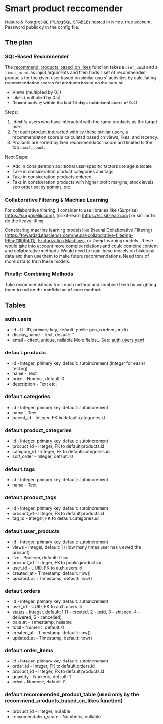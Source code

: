 # Smart product reccomender

Hasura & PostgreSQL (PL/pgSQL STABLE) hosted in NHost free account. Password publickly in the config file.

## The plan

### SQL-Based Recommender

The [recommend_products_based_on_likes](<SQL-Based Recommender/recommend_products_based_on_likes.sql>) function takes a `user_uuid` and a `limit_count` as input arguments and then finds a set of recommended products for the given user based on similar users' activities by calculating recommendation scores for products based on the sum of:

* Views (multiplied by 0.1)
* Likes (multiplied by 0.5)
* Recent activity within the last 14 days (additional score of 0.4)

Steps:
1. Identify users who have interacted with the same products as the target user.
2. For each product interacted with by these similar users, a recommendation score is calculated based on views, likes, and recency.
3. Products are sorted by their recommendation score and limited to the top `limit_count`.

Next Steps:
* Add in consideration additional user-specific factors like age & locale
* Take in consideration product categories and tags
* Take in consideration products ordered
* Take in consideration products with higher profit margins, stock levels, sort order set by admins, etc.

### Collaborative Filtering & Machine Learning
For collaborative filtering, I consider to use libraries like (Surprise)[https://surpriselib.com], (scikit-learn)[https://scikit-learn.org] or similar to do the heavy lifting.

Considering machine learning models like (Neural Collaborative Filtering)[https://towardsdatascience.com/neural-collaborative-filtering-96cef1009401], [Factorization Machines](https://towardsdatascience.com/factorization-machines-for-item-recommendation-with-implicit-feedback-data-5655a7c749db), or Deep Learning models. These would take into account more complex relations and could combine content and collaborative methods. Would need to train these models on historical data and then use them to make future recommendations. Need tons of more data to train these models.

### Finally: Combining Methods
Take recommendations from each method and combine them by weighting them based on the confidence of each method.

## Tables

### auth.users
* id - UUID, primary key, default: public.gen_random_uuid()
* display_name - Text, default: ''
* email - citext, unique, nullable
More fields... See: [auth_users.yaml](hasura/metadata/databases/default/tables/auth_users.yaml)

### default.products

* id - Integer, primary key, default: autoincrement (integer for easier testing)
* name - Text
* price - Number, default: 0
* description - Text
etc.

### default.categories
* id - Integer, primary key, default: autoincrement
* name - Text
* parent_id - Integer, FK to default.categories.id

### default.product_categories
* id - Integer, primary key, default: autoincrement
* product_id - Integer, FK to default.products.id
* category_id - Integer, FK to default.categories.id
* sort_order - Integer, default: 0

### default.tags
* id - Integer, primary key, default: autoincrement
* name - Text

### default.product_tags
* id - Integer, primary key, default: autoincrement
* product_id - Integer, FK to default.products.id
* tag_id - Integer, FK to default.categories.id

### default.user_products

* id - Integer, primary key, default: autoincrement
* views - Integer, default: 1 (How many times user has viewed the product)
* like - Boolean, default: false
* product_id - Integer, FK to public.products.id
* user_id - UUID, FK to auth.users.id
* created_at - Timestamp, default: now()
* updated_at - Timestamp, default: now()
  
### default.orders

* id - Integer, primary key, default: autoincrement
* user_id - UUID, FK to auth.users.id
* status - Integer, default: 1 (1 - created, 2 - paid, 3 - shipped, 4 - delivered, 5 - cancelled)
* paid_at - Timestamp, nullable
* total - Numeric, default: 0
* created_at - Timestamp, default: now()
* updated_at - Timestamp, default: now()

### default.order_items

* id - Integer, primary key, default: autoincrement
* order_id - Integer, FK to default.orders.id
* product_id - Integer, FK to default.products.id
* quantity - Numeric, default: 1
* price - Numeric, default: 0

### default.recommended_product_table (used only by the recommend_products_based_on_likes function)
* product_id - Integer, nullable
* reccomendation_score - Numberic, nullable